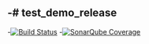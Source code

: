 -# test_demo_release
 -
 -[![Build Status](https://travis-ci.org/aimer12/test_demo_release.svg?branch=master)](https://travis-ci.org/aimer12/test_demo_release)
 -[![SonarQube Coverage](https://img.shields.io/sonar/https/sonarqube.com/com.example:demo/coverage.svg)](https://sonarqube.com/component_measures/domain/Coverage?id=com.example%3Ademo)
